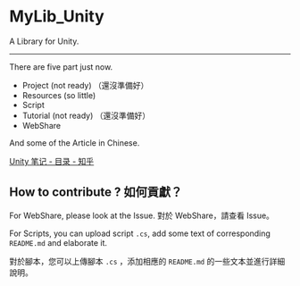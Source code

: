 # MyLib_Unity

 A Library for Unity.

___

There are five part just now.

- Project (not ready) （還沒準備好）
- Resources (so little)
- Script
- Tutorial (not ready) （還沒準備好）
- WebShare

And some of the Article in Chinese.

[Unity 笔记 - 目录 - 知乎](https://zhuanlan.zhihu.com/p/75911713)

## How to contribute ? 如何貢獻？

For WebShare, please look at the Issue. 對於 WebShare，請查看 Issue。

For Scripts, you can upload script `.cs`, add some text of corresponding `README.md` and elaborate it.

對於腳本，您可以上傳腳本 `.cs` ，添加相應的 `README.md` 的一些文本並進行詳細說明。